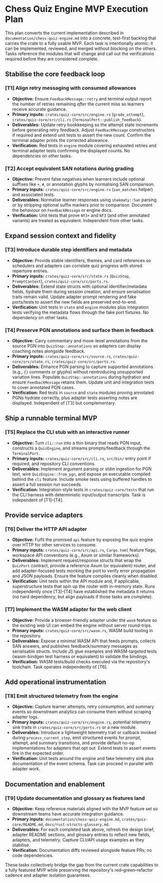 # Chess Quiz Engine MVP Execution Plan

This plan converts the current implementation described in
`documentation/chess-quiz-engine.md` into a concrete, test-first backlog that
carries the crate to a fully usable MVP. Each task is intentionally atomic: it
can be implemented, reviewed, and merged without blocking on the others. Tasks
reference the modules that will change and call out the verifications required
before they are considered complete.

## Stabilise the core feedback loop

### [T1] Align retry messaging with consumed allowances
- **Objective:** Ensure `FeedbackMessage::retry` and terminal output report the
  number of retries remaining *after* the current miss so learners receive
  accurate guidance.
- **Primary inputs:** `crates/quiz-core/src/engine.rs`
  (`grade_attempt`), `crates/quiz-core/src/cli.rs` (`TerminalPort::publish_feedback`).
- **Deliverables:** Update retry bookkeeping so the attempt state increments
  before generating retry feedback. Adjust `FeedbackMessage` constructors if
  required and extend unit tests to assert the new count. Confirm the terminal
  adapter prints the corrected allowance.
- **Verification:** Red tests in `engine` module covering exhausted retries and
  terminal adapter tests confirming the displayed counts. No dependencies on
  other tasks.

### [T2] Accept equivalent SAN notations during grading
- **Objective:** Prevent false negatives when learners include optional suffixes
  like `+`, `#`, or annotation glyphs by normalising SAN comparison.
- **Primary inputs:** `crates/quiz-core/src/engine.rs` (`san_matches` helper)
  and associated tests.
- **Deliverables:** Normalise learner responses using `shakmaty::San` parsing or
  by stripping optional suffix markers prior to comparison. Document the
  behaviour on `FeedbackMessage` or engine docs.
- **Verification:** Unit tests that prove `Nf3+` and `Nf3` (and other annotated
  variants) are treated as equivalent. Independent from other tasks.

## Expand session context and fidelity

### [T3] Introduce durable step identifiers and metadata
- **Objective:** Provide stable identifiers, themes, and card references so
  schedulers and adapters can correlate quiz progress with stored repertoire
  entries.
- **Primary inputs:** `crates/quiz-core/src/state.rs` (`QuizStep`, `PromptContext`),
  `crates/quiz-core/src/ports.rs`.
- **Deliverables:** Extend state structs with optional identifier/metadata
  fields, hydrate them during session creation, and ensure serialisation traits
  remain valid. Update adapter prompt rendering and fake ports/tests to assert
  the new fields are preserved end-to-end.
- **Verification:** Unit tests in `state` and `engine` modules plus integration
  tests verifying the metadata flows through the fake port fixtures. No
  dependency on other tasks.

### [T4] Preserve PGN annotations and surface them in feedback
- **Objective:** Carry commentary and move-level annotations from the source PGN
  into `QuizStep::annotations` so adapters can display coaching notes alongside
  feedback.
- **Primary inputs:** `crates/quiz-core/src/source.rs`, `crates/quiz-core/src/state.rs`,
  `crates/quiz-core/src/ports.rs`.
- **Deliverables:** Enhance PGN parsing to capture supported annotations (e.g.,
  `{}` comments or glyphs) without reintroducing unsupported variation lines.
  Populate `QuizStep::annotations` during hydration and ensure `FeedbackMessage`
  retains them. Update unit and integration tests to cover annotated PGN cases.
- **Verification:** Red tests in `source` and `state` modules proving annotated
  PGNs hydrate correctly, plus adapter tests asserting notes are displayed.
  Independent of [T3] but complementary.

## Ship a runnable terminal MVP

### [T5] Replace the CLI stub with an interactive runner
- **Objective:** Turn `cli::run` into a thin binary that reads PGN input,
  constructs a `QuizEngine`, and streams prompts/feedback through the
  `TerminalPort`.
- **Primary inputs:** `crates/quiz-core/src/cli.rs`, `src/bin/` entry point if
  required, and repository CLI conventions.
- **Deliverables:** Implement argument parsing or stdin ingestion for PGN text,
  wire `QuizEngine::from_pgn`, and expose an executable compiled behind the
  `cli` feature. Include smoke tests using buffered handles to assert a full
  session run succeeds.
- **Verification:** Integration-style tests in `crates/quiz-core/tests` that run
  the CLI harness with deterministic input/output transcripts. Task is
  independent of [T1]–[T4].

## Provide service adapters

### [T6] Deliver the HTTP API adapter
- **Objective:** Fulfil the promised `api` feature by exposing the quiz engine
  over HTTP for other services to consume.
- **Primary inputs:** `crates/quiz-core/src/api.rs`, `Cargo.toml` feature flags,
  workspace API conventions (e.g., Axum or similar frameworks).
- **Deliverables:** Implement request/response structs that wrap the
  `QuizPort` contract, provide a reference Axum (or equivalent) router, and add
  adapter-focused tests mocking the port to verify error propagation and JSON
  payloads. Ensure the feature compiles cleanly when disabled.
- **Verification:** Unit tests within the API module and, if applicable,
  superstructure tests that spin up the router with in-memory state. Runs
  independently once [T3]–[T4] have established the metadata it returns (no hard
  dependency, but align payloads if those tasks are complete).

### [T7] Implement the WASM adapter for the web client
- **Objective:** Provide a browser-friendly adapter under the `wasm` feature so
  the existing web UI can embed the engine without server round-trips.
- **Primary inputs:** `crates/quiz-core/src/wasm.rs`, WASM build tooling in the
  repository.
- **Deliverables:** Expose a minimal WASM API that feeds prompts, collects SAN
  answers, and publishes feedback/summary messages as serialisable structs.
  Include JS glue examples and WASM-targeted tests (wasm-bindgen test harness or
  equivalent) to validate the bindings.
- **Verification:** WASM tests/build checks executed via the repository's
  toolchain. Task operates independently of [T6].

## Add operational instrumentation

### [T8] Emit structured telemetry from the engine
- **Objective:** Capture learner attempts, retry consumption, and summary events
  so downstream analytics can consume them without scraping adapter logs.
- **Primary inputs:** `crates/quiz-core/src/engine.rs`, potential telemetry sink
  traits in `crates/quiz-core/src/ports.rs` or a new module.
- **Deliverables:** Introduce a lightweight telemetry trait or callback invoked
  during `process_current_step`, emit structured events for prompt, attempt, and
  summary transitions, and provide default no-op implementations for adapters
  that opt out. Extend tests to assert events fire in the expected order.
- **Verification:** Unit tests around the engine and fake telemetry sink plus
  documentation of the event schema. Task can proceed in parallel with adapter
  work.

## Documentation and enablement

### [T9] Update documentation and glossary as features land
- **Objective:** Keep reference materials aligned with the MVP feature set so
  downstream teams have accurate integration guidance.
- **Primary inputs:** `documentation/chess-quiz-engine.md`, `crates/quiz-core/README.md`,
  `docs/rust-structs-glossary.md`.
- **Deliverables:** For each completed task above, refresh the design brief,
  adapter README sections, and glossary entries to reflect new fields, adapters,
  and telemetry. Capture CLI/API usage examples as they stabilise.
- **Verification:** Documentation diffs reviewed alongside feature PRs; no code
  dependencies.

These tasks collectively bridge the gap from the current crate capabilities to a
fully featured MVP while preserving the repository's red–green–refactor cadence
and adapter isolation guarantees.

